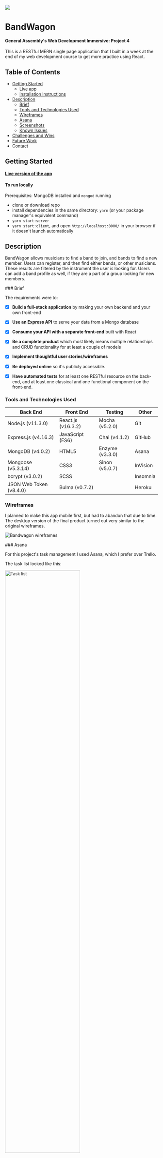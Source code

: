 ![](https://ga-dash.s3.amazonaws.com/production/assets/logo-9f88ae6c9c3871690e33280fcf557f33.png)

# BandWagon

#### General Assembly's Web Development Immersive: Project 4

This is a RESTful MERN single page application that I built in a week at the end of my web development course to get more practice using React.  


## Table of Contents
- [Getting Started](#getting-started)
  - [Live app](#live-version-of-the-app)
  - [Installation Instructions](#to-run-locally)
- [Description](#description)
  - [Brief](#brief)
  - [Tools and Technologies Used](#tools-and-technologies-used)
  - [Wireframes](#wireframes)
  - [Asana](#asana)
  - [Screenshots](#screenshots)
  - [Known Issues](#known-issues)
- [Challenges and Wins](#challenges-and-wins)
- [Future Work](#future-work)
- [Contact](#contact)


## Getting Started

#### [Live version of the app](https://wdi-bandwagon.herokuapp.com/)

#### To run locally

Prerequisites: MongoDB installed and `mongod` running

- clone or download repo
- install dependencies in the same directory: `yarn` (or your package manager's equivalent command)
- `yarn start:server`
- `yarn start:client`, and open `http://localhost:8000/` in your browser if it doesn't launch automatically


## Description

BandWagon allows musicians to find a band to join, and bands to find a new member. Users can register, and then find either bands, or other musicians. These results are filtered by the instrument the user is looking for. Users can add a band profile as well, if they are a part of a group looking for new members.


### Brief

The requirements were to:

- [x] **Build a full-stack application** by making your own backend and your own front-end
- [x] **Use an Express API** to serve your data from a Mongo database
- [x] **Consume your API with a separate front-end** built with React
- [x] **Be a complete product** which most likely means multiple relationships and CRUD functionality for at least a couple of models
- [x] **Implement thoughtful user stories/wireframes**
- [x] **Be deployed online** so it's publicly accessible.
- [x] **Have automated tests** for at least one RESTful resource on the back-end, and at least one classical and one functional component on the front-end.


### Tools and Technologies Used

| Back End             | Front End           | Testing    | Other    |
|----------------------|---------------------|------------|----------|
| Node.js (v11.3.0)    | React.js (v16.3.2)  | Mocha (v5.2.0) | Git |
| Express.js (v4.16.3) | JavaScript (ES6)    | Chai (v4.1.2)  | GitHub |
| MongoDB (v4.0.2)     | HTML5            | Enzyme (v3.3.0)  | Asana |
| Mongoose (v5.3.14)   | CSS3             | Sinon (v5.0.7)   | InVision |
| bcrypt (v3.0.2)       | SCSS             |                  | Insomnia |
| JSON Web Token (v8.4.0) | Bulma (v0.7.2)        |       | Heroku |


### Wireframes

I planned to make this app mobile first, but had to abandon that due to time. The desktop version of the final product turned out very similar to the original wireframes.

![Bandwagon wireframes](wireframes-screenshots/bandwagon-all.png)

### Asana

For this project's task management I used Asana, which I prefer over Trello.

The task list looked like this:

<img src="wireframes-screenshots/asana2.png" width="70%" alt="Task list">

Progress graph:

<img src="wireframes-screenshots/asana1.png" width="30%" alt="Progress graph">


### Screenshots

Login page:

<img src="wireframes-screenshots/login.gif" width="75%" alt="login">

Adding a new band:

<img src="wireframes-screenshots/new.gif" width="75%" alt="New band">

Search function (works in the same way on the Find a Band page):

<img src="wireframes-screenshots/find-bandmate.gif" width="75%" alt="Searching for musicians">


### Known Issues

- user profile doesn't update when navigating from another musician's profile
- edit band form is not pre-populated
- any logged in user can edit and delete a band
- no toggle button on band and user profiles (to change their looking for members/bands status)
- can't get in touch with a potential band or member
- user experience needs improvement: flash messages, on form pages particularly, would be a step in the right direction  


## Challenges and Wins

This was the biggest and most complex project so far. I was excited to put my JavaScript, React and back end skills to use, learn more along the way, and I liked the concept of the app a lot. However I struggled quite a bit to translate my ideas into programming logic, spending time that I missed as the deadline was approaching. But after some re-evaluation and guidance from my instructors I reached MVP. I think this app has a lot of potential and I would love to come back to it and improve what I didn't have time for.


## Future Work

This app could be very feature heavy, and I have excluded a lot of nice-to-haves straight from the start. If I had more time I'd love to fix the bugs and vital features that are missing, as listed above. The layout and styling, especially on the show pages, also need some more work.

Next on the list would be:
- favourite/star system, where users could "bookmark" bands or musicians they were interested in
- search results to be location dependent (ordered by distance) with maps included on show pages


## Contact

Feel free to check out my [portfolio](http://terezakinnert.com/) with more projects, or [LinkedIn profile](https://www.linkedin.com/in/terezakinnert/).
